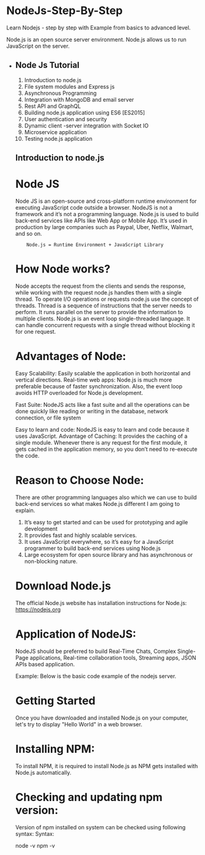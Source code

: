 # NodeJs-Step-By-Step
Learn Nodejs - step by step with Example from basics to advanced level. 

Node.js is an open source server environment.
Node.js allows us to run JavaScript on the server.


- ## Node Js Tutorial

  1. Introduction to node.js
  2. File system modules and Express js
  3. Asynchronous Programming
  4. Integration with MongoDB and email server
  5. Rest API and GraphQL
  6. Building node.js application using ES6 [ES2015]
  7. User authentication and security
  8. Dynamic client -server integration with Socket IO
  9. Microservice application
  10. Testing node.js application

  ## Introduction to node.js

  # Node JS

  Node JS is an open-source and cross-platform runtime environment for executing JavaScript code outside a browser. NodeJS is not a framework and it’s not a programming language. Node.js is used to build back-end services like APIs like Web App or Mobile App. It’s used in production by large companies such as Paypal, Uber, Netflix, Walmart, and so on.

          Node.js = Runtime Environment + JavaScript Library

  # How Node works?

  Node accepts the request from the clients and sends the response, while working with the request node.js handles them with a single thread. To operate I/O operations or requests node.js use the concept of threads. Thread is a sequence of instructions that the server needs to perform. It runs parallel on the server to provide the information to multiple clients. Node.js is an event loop single-threaded language. It can handle concurrent requests with a single thread without blocking it for one request.

  # Advantages of Node:

  Easy Scalability: Easily scalable the application in both horizontal and vertical directions.
  Real-time web apps: Node.js is much more preferable because of faster synchronization. Also, the event loop avoids HTTP overloaded for Node.js development.

  Fast Suite: NodeJS acts like a fast suite and all the operations can be done quickly like reading or writing in the database, network connection, or file system

  Easy to learn and code: NodeJS is easy to learn and code because it uses JavaScript.
  Advantage of Caching: It provides the caching of a single module. Whenever there is any request for the first module, it gets cached in the application memory, so you don’t need to re-execute the code.

  # Reason to Choose Node:

  There are other programming languages also which we can use to build back-end services so what makes Node.js different I am going to explain.

  1. It’s easy to get started and can be used for prototyping and agile development
  2. It provides fast and highly scalable services.
  3. It uses JavaScript everywhere, so it’s easy for a JavaScript programmer to build back-end services using Node.js
  4. Large ecosystem for open source library and has asynchronous or non-blocking nature.

  # Download Node.js

  The official Node.js website has installation instructions for Node.js: https://nodejs.org

  # Application of NodeJS:

  NodeJS should be preferred to build Real-Time Chats, Complex Single-Page applications, Real-time collaboration tools, Streaming apps, JSON APIs based application.

  Example: Below is the basic code example of the nodejs server.

  # Getting Started

  Once you have downloaded and installed Node.js on your computer, let's try to display "Hello World" in a web browser.

  # Installing NPM:

  To install NPM, it is required to install Node.js as NPM gets installed with Node.js automatically.

  # Checking and updating npm version:

  Version of npm installed on system can be checked using following syntax:
  Syntax:

  node -v
  npm -v
